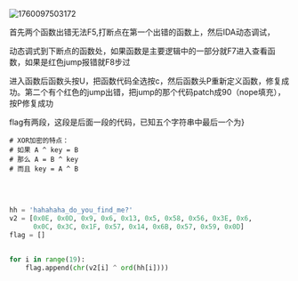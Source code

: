 ![1760097503172](C:\Users\23671\AppData\Roaming\Typora\typora-user-images\1760097503172.png)

首先两个函数出错无法F5,打断点在第一个出错的函数上，然后IDA动态调试，

动态调式到下断点的函数处，如果函数是主要逻辑中的一部分就F7进入查看函数，如果是红色jump报错就F8步过

进入函数后函数头按U，把函数代码全选按c，然后函数头P重新定义函数，修复成功。第二个有个红色的jump出错，把jump的那个代码patch成90（nope填充），按P修复成功



flag有两段，这段是后面一段的代码，已知五个字符串中最后一个为}

```
# XOR加密的特点：
# 如果 A ^ key = B
# 那么 A = B ^ key
# 而且 key = A ^ B
```

​    

```python
 
hh = 'hahahaha_do_you_find_me?'
v2 = [0x0E, 0x0D, 0x9, 0x6, 0x13, 0x5, 0x58, 0x56, 0x3E, 0x6,
      0x0C, 0x3C, 0x1F, 0x57, 0x14, 0x6B, 0x57, 0x59, 0x0D]
flag = []
 
 
for i in range(19):
    flag.append(chr(v2[i] ^ ord(hh[i])))
```